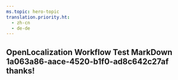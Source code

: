 ```yaml
---
ms.topic: hero-topic
translation.priority.ht: 
  - zh-cn
  - de-de
---
```

## OpenLocalization Workflow Test MarkDown 1a063a86-aace-4520-b1f0-ad8c642c27af thanks!
